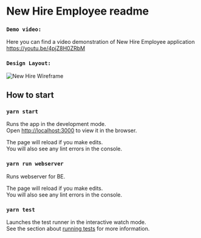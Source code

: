 # New Hire Employee readme

### `Demo video:`

Here you can find a video demonstration of New Hire Employee application
https://youtu.be/4pjZ8H0ZRbM

### `Design Layout:`
![New Hire Wireframe](https://github.com/DenisVolhonsky/Charts/assets/28439819/57f686a9-b8c0-41c4-9ff3-7771de975d1e)

## How to start
### `yarn start`

Runs the app in the development mode.\
Open [http://localhost:3000](http://localhost:3000) to view it in the browser.

The page will reload if you make edits.\
You will also see any lint errors in the console.

### `yarn run webserver`

Runs webserver for BE.

The page will reload if you make edits.\
You will also see any lint errors in the console.

### `yarn test`

Launches the test runner in the interactive watch mode.\
See the section about [running tests](https://facebook.github.io/create-react-app/docs/running-tests) for more information.




